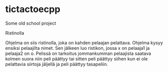# tictactoecpp
Some old school project

Ristinolla

Ohjelma on siis ristinolla, joka on kahden pelaajan pelattava. Ohjelma kysyy ensiksi pelaajilta nimet. 
Sen jälkeen luo ristikon, jossa x on pelaaja1 ja pelaaja2 on o.
Pelissä on tarkoitus jommankumman pelaajista saatava kolmen suora niin peli päättyy tai sitten peli
päättyy siihen kun ei ole pelattavia siirtoja jäljellä ja peli päättyy tasapeliin.

